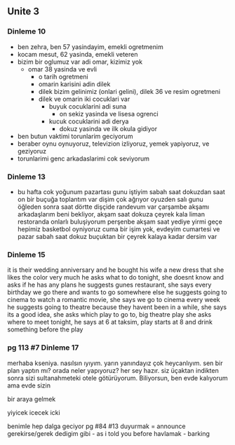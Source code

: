 

## Unite 3

### Dinleme 10

- ben zehra, ben 57 yasindayim, emekli ogretmenim
- kocam mesut, 62 yasinda, emekli veteren
- bizim bir oglumuz var adi omar, kizimiz yok
    - omar 38 yasinda ve evli
        - o tarih ogretmeni
        - omarin karisini adin dilek
        - dilek bizim gelinimiz (onlari gelini), dilek 36 ve resim ogretmeni 
        - dilek ve omarin iki cocuklari var
            - buyuk cocuklarini adi suna
                - on sekiz yasinda ve lisesa ogrenci
            - kucuk cocuklarini adi derya
                - dokuz yasinda ve ilk okula gidiyor
- ben butun vaktimi torunlarim geciyorum
- beraber oynu oynuyoruz, televizion izliyoruz, yemek yapiyoruz, ve geziyoruz
- torunlarimi genc arkadaslarimi cok seviyorum


### Dinleme 13
- bu hafta cok yoğunum
pazartası gunu iştiyim
sabah saat dokuzdan saat on bir buçuğa toplantım var
dişim çok ağrıyor
oyuzden salı gunu öğleden sonra saat dörtte dişçide randevum var
çarşambe akşamı arkadaşlarım beni bekliyor, akşam saat dokuza çeyrek kala liman restoranda onlarlı buluşiyorum
perşenbe akşam saat yediye yirmi geçe hepimiz basketbol oyniyoruz
cuma bir işim yok, evdeyim
cumartesi ve pazar sabah saat dokuz buçuktan bir çeyrek kalaya kadar dersim var


### Dinleme 15
it is their wedding anniversary and he bought his wife a new dress that she likes the color very much
he asks what to do tonight, she doesnt know and asks if he has any plans
he suggests gunes restaurant, she says every birthday we go there and wants to go somewhere else
he suggests going to cinema to watch a romantic movie, she says we go to cinema every week
he suggests going to theatre because they havent been in a while, she says its a good idea, she asks which play to go to, big theatre play
she asks where to meet tonight, he says at 6 at taksim, play starts at 8 and drink something before the play


### pg 113 #7 Dinleme 17
merhaba kseniya. nasılsın
ıyıyım. yarın yanındayız çok heycanlıyım. sen bir plan yaptın mı? orada neler yapıyoruz?
her sey hazır. siz üçaktan indikten sonra sizi sultanahmeteki otele götürüyorum. Biliyorsun, ben evde kalıyorum ama evde sizin




bir araya gelmek

yiyicek
icecek
icki

benimle hep dalga geciyor
pg #84 #13
duyurmak = announce
gerekirse/gerek
dedigim gibi - as i told you before
havlamak - barking